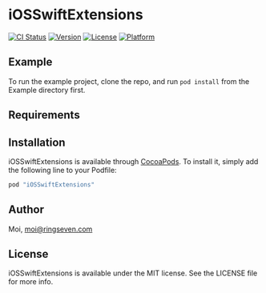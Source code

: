# iOSSwiftExtensions

[![CI Status](http://img.shields.io/travis/Moi/iOSSwiftExtensions.svg?style=flat)](https://travis-ci.org/Moi/iOSSwiftExtensions)
[![Version](https://img.shields.io/cocoapods/v/iOSSwiftExtensions.svg?style=flat)](http://cocoapods.org/pods/iOSSwiftExtensions)
[![License](https://img.shields.io/cocoapods/l/iOSSwiftExtensions.svg?style=flat)](http://cocoapods.org/pods/iOSSwiftExtensions)
[![Platform](https://img.shields.io/cocoapods/p/iOSSwiftExtensions.svg?style=flat)](http://cocoapods.org/pods/iOSSwiftExtensions)

## Example

To run the example project, clone the repo, and run `pod install` from the Example directory first.

## Requirements

## Installation

iOSSwiftExtensions is available through [CocoaPods](http://cocoapods.org). To install
it, simply add the following line to your Podfile:

```ruby
pod "iOSSwiftExtensions"
```

## Author

Moi, moi@ringseven.com

## License

iOSSwiftExtensions is available under the MIT license. See the LICENSE file for more info.
